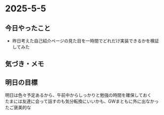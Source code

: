 # 2025-5-5

## 今日やったこと  
- 昨日考えた自己紹介ページの見た目を一時間でどれだけ実装できるかを検証してみた

## 気づき・メモ

## 明日の目標  
明日は色々予定あるから、午前中からしっかりと勉強の時間を確保しておく  
たまには友達に会って話すのも気分転換にいいかも、GWまともに外に出なかったご褒美的な